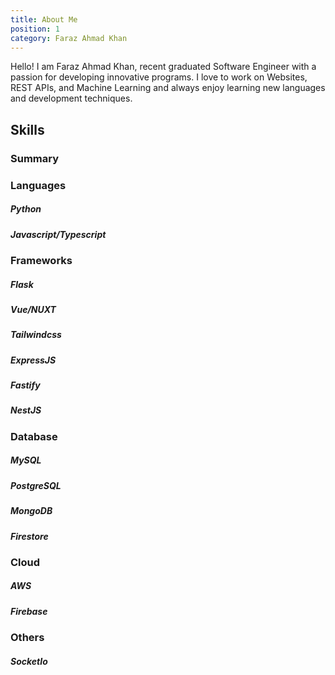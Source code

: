 ```yaml
---
title: About Me
position: 1
category: Faraz Ahmad Khan
---
```


<codersrank-summary username="farazahmadkhan15"></codersrank-summary>

Hello! I am Faraz Ahmad Khan, recent graduated Software Engineer with a passion for developing innovative programs. I love to work on Websites, REST APIs, and Machine Learning and always enjoy learning new languages and development techniques.

<cta-button text="Get My Resume" link="https://drive.google.com/file/d/1cdT3i0BPr5GufsOVnesAWrAtzJyh0cWA/view?usp=sharing"></cta-button>

## Skills

### Summary

<codersrank-skills-chart username="farazahmadkhan15" legend=true tooltip=true skills="JavaScript,Python, Vue, HTML, TypeScript, JSON, Jupyter Notebook,Dart" branding=false></codersrank-skills-chart>

### Languages

##### Python

##### Javascript/Typescript

### Frameworks

##### Flask

##### Vue/NUXT

##### Tailwindcss

##### ExpressJS

##### Fastify

##### NestJS

### Database

##### MySQL

##### PostgreSQL

##### MongoDB

##### Firestore

### Cloud

##### AWS

##### Firebase

### Others

##### SocketIo
